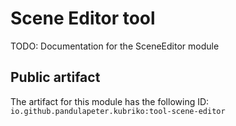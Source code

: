 # Scene Editor tool
TODO: Documentation for the SceneEditor module

## Public artifact
The artifact for this module has the following ID:
`io.github.pandulapeter.kubriko:tool-scene-editor`